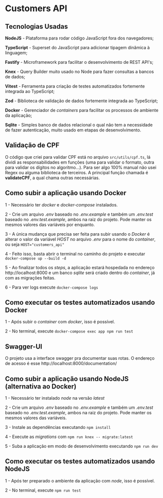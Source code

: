 # Customers API

## Tecnologias Usadas
**NodeJS** - Plataforma para rodar código JavaScript fora dos navegadores;

**TypeScript** - Superset do JavaScript para adicionar tipagem dinâmica à linguagem;

**Fastify** - Microframework para facilitar o desenvolvimento de REST API's;

**Knex** - Query Builder muito usado no Node para fazer consultas a bancos de dados;

**Vitest** - Ferramenta para criação de testes automatizados fortemente integrada ao TypeScript;

**Zod** - Biblioteca de validação de dados fortemente integrada ao TypeScript;

**Docker** - Gerenciador de *containers* para facilitar os processos de ambiente da aplicação;

**Sqlite** - Simples banco de dados relacional o qual não tem a necessidade de fazer autenticação, muito usado em etapas de desenvolvimento.

## Validação de CPF
O código que criei para validar CPF está no arquivo ```src/utils/cpf.ts```, lá dividi as responsabilidades em funções (uma para validar o formato, outra para validar os dígitos no algoritmo...). Para ser algo 100% manual não usei Regex ou alguma biblioteca de terceiros. A principal função chamada é **validateCPF**, a qual chama outras necessárias.

## Como subir a aplicação usando Docker

1 - Necessário ter *docker* e *docker-compose* instalados.

2 - Crie um arquivo *.env* baseado no *.env.example* e também um *.env.test* baseado no *.env.test.example*, ambos na raiz do projeto. Pode manter os mesmos valores das variáveis por enquanto.

3 - A única mudança que precisa ser feita para subir usando o *Docker* é alterar o valor da variável *HOST* no arquivo *.env* para o nome do *container*, ou seja ```HOST="customers_api"```

4 - Feito isso, basta abrir o terminal no caminho do projeto e executar ```docker-compose up --build -d```

5 - Ao finalizar todos os *steps*, a aplicação estará hospedada no endereço http://localhost:8000 e um banco *sqlite* será criado dentro do *container*, já com as migrações feitas.

6 - Para ver logs execute ```docker-compose logs```

## Como executar os testes automatizados usando Docker

1 - Após subir o *container* com *docker*, isso é possível.

2 - No terminal, execute ```docker-compose exec app npm run test```

## Swagger-UI

O projeto usa a interface swagger pra documentar suas rotas. O endereço de acesso é esse http://localhost:8000/documentation/

## Como subir a aplicação usando NodeJS (alternativa ao Docker)

1 - Necessário ter instalado *node* na versão *latest*

2 - Crie um arquivo *.env* baseado no *.env.example* e também um *.env.test* baseado no *.env.test.example*, ambos na raiz do projeto. Pode manter os mesmos valores das variáveis.

3 - Instale as dependências executando ```npm install```

4 - Execute as *migrations* com ```npm run knex -- migrate:latest```

5 - Suba a aplicação em modo de desenvolvimento executando ```npm run dev```

## Como executar os testes automatizados usando NodeJS

1 - Após ter preparado o ambiente da aplicação com *node*, isso é possível.

2 - No terminal, execute ```npm run test```
